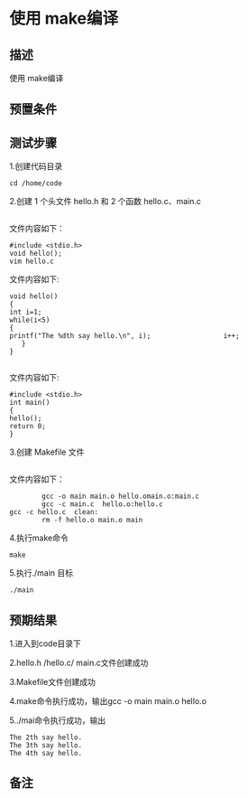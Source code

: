 # 使用 make编译

## 描述

使用 make编译

## 预置条件

## 测试步骤

1.创建代码目录

```mkdir /home/code
cd /home/code
```

2.创建 1 个头文件 hello.h 和 2 个函数 hello.c、main.c

```vim hello.h
```

文件内容如下：

```#pragma once  
#include <stdio.h>  
void hello(); 
vim hello.c
```

文件内容如下:

```#include "hello.h"  
void hello()  
{          
int i=1;          
while(i<5)  
{                  
printf("The %dth say hello.\n", i);                  i++;  
   }  
} 
```

```vim main.c
```

文件内容如下:

```#include "hello.h"  
#include <stdio.h>  
int main()  
{          
hello();          
return 0;  
}  
```

3.创建 Makefile 文件

```vim Makefile
```

文件内容如下：

```main:main.o hello.o
        gcc -o main main.o hello.omain.o:main.c
        gcc -c main.c  hello.o:hello.c
gcc -c hello.c  clean:
        rm -f hello.o main.o main
```

4.执行make命令

```make```

5.执行./main 目标

```./main```

## 预期结果

1.进入到code目录下

2.hello.h /hello.c/ main.c文件创建成功

3.Makefile文件创建成功

4.make命令执行成功，输出gcc -o main main.o hello.o

5../mai命令执行成功，输出

```The 1th say hello.
The 2th say hello.
The 3th say hello.
The 4th say hello.
```

## 备注